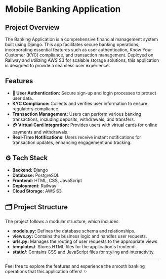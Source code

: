 # Mobile Banking Application


## Project Overview
The Banking Application is a comprehensive financial management system built using Django. This app facilitates secure banking operations, incorporating essential features such as user authentication, Know Your Customer (KYC) compliance, and transaction management. Deployed on Railway and utilizing AWS S3 for scalable storage solutions, this application is designed to provide a seamless user experience.

## Features
- **🔐 User Authentication:** Secure sign-up and login processes to protect user data.
- **KYC Compliance:** Collects and verifies user information to ensure regulatory compliance.
- **Transaction Management:** Users can perform various banking transactions, including deposits, withdrawals, and transfers.
- **💳 Virtual Card Integration:** Provides users with virtual cards for online payments and withdrawals.
- **Real-Time Notifications:** Users receive instant notifications for transaction updates, enhancing engagement and tracking.

## ⚙️ Tech Stack
- **Backend:** Django
- **Database:** PostgreSQL
- **Frontend:** HTML, CSS, JavaScript
- **Deployment:** Railway
- **Cloud Storage:** AWS S3



## 🗂️ Project Structure
The project follows a modular structure, which includes:
- **models.py:** Defines the database schema and relationships.
- **views.py:** Contains the business logic and handles user requests.
- **urls.py:** Manages the routing of user requests to the appropriate views.
- **templates/**: Stores HTML files for the application's frontend.
- **static/**: Contains CSS and JavaScript files for styling and interactivity.

---

Feel free to explore the features and experience the smooth banking operations that this application offers! ✨
